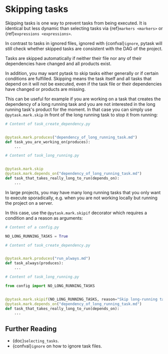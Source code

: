 # Skipping tasks

Skipping tasks is one way to prevent tasks from being executed. It is identical but less
dynamic than selecting tasks via {ref}`markers <markers>` or
{ref}`expressions <expressions>`.

In contrast to tasks in ignored files, ignored with {confval}`ignore`, pytask will still
check whether skipped tasks are consistent with the DAG of the project.

Tasks are skipped automatically if neither their file nor any of their dependencies have
changed and all products exist.

In addition, you may want pytask to skip tasks either generally or if certain conditions
are fulfilled. Skipping means the task itself and all tasks that depend on it will not
be executed, even if the task file or their dependencies have changed or products are
missing.

This can be useful for example if you are working on a task that creates the dependency
of a long running task and you are not interested in the long running task's product for
the moment. In that case you can simply use `@pytask.mark.skip` in front of the long
running task to stop it from running:

```python
# Content of task_create_dependency.py


@pytask.mark.produces("dependency_of_long_running_task.md")
def task_you_are_working_on(produces):
    ...
```

```python
# Content of task_long_running.py


@pytask.mark.skip
@pytask.mark.depends_on("dependency_of_long_running_task.md")
def task_that_takes_really_long_to_run(depends_on):
    ...
```

In large projects, you may have many long running tasks that you only want to execute
sporadically, e.g. when you are not working locally but running the project on a server.

In this case, use the `@pytask.mark.skipif` decorator which requires a condition and a
reason as arguments:

```python
# Content of a config.py

NO_LONG_RUNNING_TASKS = True
```

```python
# Content of task_create_dependency.py


@pytask.mark.produces("run_always.md")
def task_always(produces):
    ...
```

```python
# Content of task_long_running.py

from config import NO_LONG_RUNNING_TASKS


@pytask.mark.skipif(NO_LONG_RUNNING_TASKS, reason="Skip long-running tasks.")
@pytask.mark.depends_on("dependency_of_long_running_task.md")
def task_that_takes_really_long_to_run(depends_on):
    ...
```

## Further Reading

- {doc}`selecting_tasks`.
- {confval}`ignore` on how to ignore task files.
